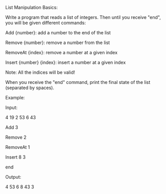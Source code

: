 List Manipulation Basics:



Write a program that reads a list of integers. Then until you receive "end", you will be given different commands:

Add {number}: add a number to the end of the list

Remove {number}: remove a number from the list

RemoveAt {index}: remove a number at a given index

Insert {number} {index}: insert a number at a given index

Note: All the indices will be valid!

When you receive the "end" command, print the final state of the list (separated by spaces).



Example:


Input:

4 19 2 53 6 43

Add 3

Remove 2

RemoveAt 1

Insert 8 3

end



Output:

4 53 6 8 43 3
